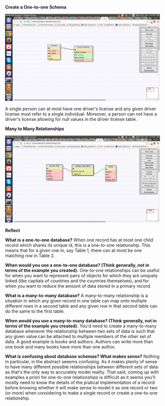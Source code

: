 **Create a One-to-one Schema**

![one-to-one](imgs/more-schema.png "one-to-one")

A single person can at most have one driver's license and any given
driver license must refer to a single individual. Moreover, a person
can not have a driver's license allowing for null values in the 
driver license table.

**Many to Many Relationships**

![many-to-many](imgs/many-to-many.png "many-to-many")



**Reflect**

**What is a one-to-one database?**
When one record has at most one child record which shares its unique id,
this is a one-to-one relationship. This means that for a given row in,
say Table 1, there can at most be one matching row in Table 2.

**When would you use a one-to-one database? (Think generally, not in
terms of the example you created).**
One-to-one relationships can be useful for when you want to represent
pairs of objects for which they are uniquely linked (like capitals of 
countries and the countries themselves), and for when you want to reduce
the amount of data stored in a primary record. 


**What is a many-to-many database?**
A many-to-many relationship is a situation in which any given record
in one table can map onto multiple different rows in a second table and
any given row in that second table can do the same to the first table.

**When would you use a many-to-many database? (Think generally, not in
terms of the example you created).**
You'd need to create a many-to-many database whenever the relationship
between two sets of data is such that any given value can be attached
to multiple members of the other set of data. A good example is 
books and authors. Authors can write more than one book and many books
have more than one author.


**What is confusing about database schemas? What makes sense?**
Nothing in particular, in the abstract seeems confusing. As it
makes plenty of sense to have many different possible relationships
between different sets of data as that's the only way to accurately model
reality. That said, coming up with examples a priori for one-to-one
relationships is difficult as it seems you'll mostly need to know the
details of the pratical implementation of a record before knowing
whether it will make sense to model it as one record or two (or more)
when considering to make a single record or create a one-to-one
relationship.